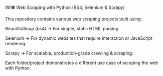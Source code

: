 ##🕷️ Web Scraping with Python (BS4, Selenium & Scrapy)

This repository contains various web scraping projects built using:

BeautifulSoup (bs4) → For simple, static HTML parsing.

Selenium → For dynamic websites that require interaction or JavaScript rendering.

Scrapy → For scalable, production-grade crawling & scraping.

Each folder/project demonstrates a different use case of scraping the web with Python.

